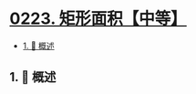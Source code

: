 # [0223. 矩形面积【中等】](https://github.com/tnotesjs/TNotes.leetcode/tree/main/notes/0223.%20%E7%9F%A9%E5%BD%A2%E9%9D%A2%E7%A7%AF%E3%80%90%E4%B8%AD%E7%AD%89%E3%80%91)

<!-- region:toc -->

- [1. 📝 概述](#1--概述)

<!-- endregion:toc -->

## 1. 📝 概述
